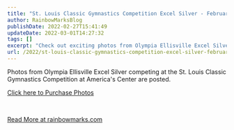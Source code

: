 ```yaml
---
title: "St. Louis Classic Gymnastics Competition Excel Silver - February 26, 2022"
author: RainbowMarksBlog
publishDate: 2022-02-27T15:41:49
updateDate: 2022-03-01T14:27:32
tags: []
excerpt: "Check out exciting photos from Olympia Ellisville Excel Silver at the St. Louis Classic Gymnastics Competition! Purchase them now at rainbowmarks.com. 📸🤸‍♀️ #gymnastics #competition #StLouis"
url: /2022/st-louis-classic-gymnastics-competition-excel-silver-february-26-2022  # Use the generated URL with year
---
```

<p>Photos from Olympia Ellisville Excel Silver competing at the St. Louis Classic Gymnastics Competition at America's Center are posted.</p>  <p><a href="https://rainbowmarks.smugmug.com/2022/Gymnastics/StLouisClassic2022/">Click here to Purchase Photos</a></p>  <p>&nbsp;</p>  <a href="https://rainbowmarks.com/Events/2022/02/StLouisClassicGymnastics">Read More at rainbowmarks.com</a>


